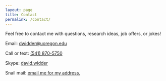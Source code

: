 ```yaml
---
layout: page
title: Contact
permalink: /contact/
---
```


Feel free to contact me with questions, research ideas, job offers, or jokes!

Email: [dwidder@uoregon.edu](mailto:dwidder@uoregon.edu)

Call or text: [(541) 870-5750](tel:541-870-5750)

Skype: <a href="skype:david.widder?add">david.widder</a>

Snail mail: [email me for my address.](mailto:dwidder@uoregon.edu)
